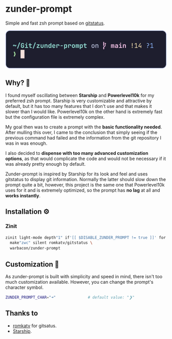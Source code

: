 # zunder-prompt

Simple and fast zsh prompt based on [gitstatus](https://github.com/romkatv/gitstatus).

![preview](./assets/preview.webp)

## Why? 🤔

I found myself oscillating between **Starship** and **Powerlevel10k** for my preferred
zsh prompt. Starship is very customizable and attractive by default,
but it has too many features that I don't use and that makes it slower than
I would like. Powerlevel10k on the other hand is extremely fast but the
configuration file is extremely complex.

My goal then was to create a prompt with the **basic functionality needed**.
After mulling this over, I came to the conclusion that simply seeing if
the previous command had failed and the information from the git repository
I was in was enough.

I also decided to **dispense with too many advanced customization options**,
as that would complicate the code and would not be necessary
if it was already pretty enough by default.

Zunder-prompt is inspired by Starship for its look and feel and uses
gitstatus to display git information. Normally the latter should slow down
the prompt quite a bit, however, this project is the same one that Powerlevel10k
uses for it and is extremely optimized, so the prompt has **no lag**
at all and **works instantly**.

## Installation ⚙️

### Zinit

```sh
zinit light-mode depth"1" if'[[ $DISABLE_ZUNDER_PROMPT != true ]]' for \
  make"zwc" silent romkatv/gitstatus \
  warbacon/zunder-prompt
```

## Customization 🎨

As zunder-prompt is built with simplicity and speed in mind, there isn't too
much customization available. However, you can change the prompt's character
symbol.

```sh
ZUNDER_PROMPT_CHAR="➜"              # default value: "❯"
```

## Thanks to

- [romkatv](https://github.com/romkatv) for gitsatus.
- [Starship](https://starship.rs/).
